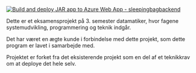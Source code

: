 

[![Build and deploy JAR app to Azure Web App - sleepingbagbackend]( https://github.com/norskemarcus/P2Backend_Marcus/actions/workflows/main_sleepingbag.yml/badge.svg)](https://github.com/norskemarcus/P2Backend_Marcus/actions/workflows/main_sleepingbag.yml) 


Dette er et eksamensprojekt på 3. semester datamatiker, hvor fagene systemudvikling, programmering og teknik indgår.

Det har været en ægte kunde i forbindelse med dette projekt, som dette program er lavet i samarbejde med.

Projektet er forket fra det eksisterende projekt som en del af et teknikkrav om at deploye det hele selv.
